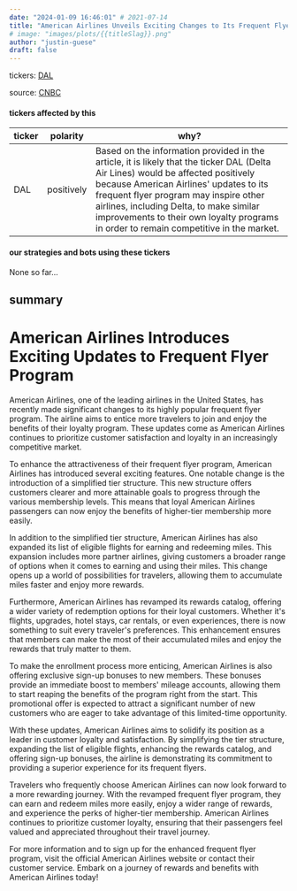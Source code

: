 ```yaml
---
date: "2024-01-09 16:46:01" # 2021-07-14
title: "American Airlines Unveils Exciting Changes to Its Frequent Flyer Program"
# image: "images/plots/{{titleSlag}}.png"
author: "justin-guese"
draft: false
---
```

tickers: <a href='https://finance.yahoo.com/quote/DAL' target='_blank'>DAL</a> 

source: <a href='https://www.msn.com/en-ca/travel/news/american-airlines-frequent-flyer-program-is-changing-here-s-what-you-need-to-know/ar-AA1mHs7o' target='_blank'>CNBC</a>

#### tickers affected by this

| ticker | polarity | why? |
|------------|------------|------------|
| DAL | positively | Based on the information provided in the article, it is likely that the ticker DAL (Delta Air Lines) would be affected positively because American Airlines' updates to its frequent flyer program may inspire other airlines, including Delta, to make similar improvements to their own loyalty programs in order to remain competitive in the market. |



#### our strategies and bots using these tickers

None so far...

## summary

# American Airlines Introduces Exciting Updates to Frequent Flyer Program

American Airlines, one of the leading airlines in the United States, has recently made significant changes to its highly popular frequent flyer program. The airline aims to entice more travelers to join and enjoy the benefits of their loyalty program. These updates come as American Airlines continues to prioritize customer satisfaction and loyalty in an increasingly competitive market.

To enhance the attractiveness of their frequent flyer program, American Airlines has introduced several exciting features. One notable change is the introduction of a simplified tier structure. This new structure offers customers clearer and more attainable goals to progress through the various membership levels. This means that loyal American Airlines passengers can now enjoy the benefits of higher-tier membership more easily.

In addition to the simplified tier structure, American Airlines has also expanded its list of eligible flights for earning and redeeming miles. This expansion includes more partner airlines, giving customers a broader range of options when it comes to earning and using their miles. This change opens up a world of possibilities for travelers, allowing them to accumulate miles faster and enjoy more rewards.

Furthermore, American Airlines has revamped its rewards catalog, offering a wider variety of redemption options for their loyal customers. Whether it's flights, upgrades, hotel stays, car rentals, or even experiences, there is now something to suit every traveler's preferences. This enhancement ensures that members can make the most of their accumulated miles and enjoy the rewards that truly matter to them.

To make the enrollment process more enticing, American Airlines is also offering exclusive sign-up bonuses to new members. These bonuses provide an immediate boost to members' mileage accounts, allowing them to start reaping the benefits of the program right from the start. This promotional offer is expected to attract a significant number of new customers who are eager to take advantage of this limited-time opportunity.

With these updates, American Airlines aims to solidify its position as a leader in customer loyalty and satisfaction. By simplifying the tier structure, expanding the list of eligible flights, enhancing the rewards catalog, and offering sign-up bonuses, the airline is demonstrating its commitment to providing a superior experience for its frequent flyers.

Travelers who frequently choose American Airlines can now look forward to a more rewarding journey. With the revamped frequent flyer program, they can earn and redeem miles more easily, enjoy a wider range of rewards, and experience the perks of higher-tier membership. American Airlines continues to prioritize customer loyalty, ensuring that their passengers feel valued and appreciated throughout their travel journey.

For more information and to sign up for the enhanced frequent flyer program, visit the official American Airlines website or contact their customer service. Embark on a journey of rewards and benefits with American Airlines today!